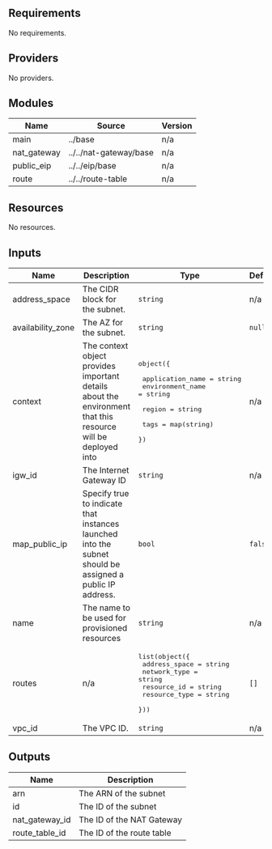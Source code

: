[comment]: # (BEGIN_TF_DOCS)

## Requirements

No requirements.

## Providers

No providers.

## Modules

| Name | Source | Version |
|------|--------|---------|
| main | ../base | n/a |
| nat\_gateway | ../../nat-gateway/base | n/a |
| public\_eip | ../../eip/base | n/a |
| route | ../../route-table | n/a |

## Resources

No resources.

## Inputs

| Name | Description | Type | Default | Required |
|------|-------------|------|---------|:--------:|
| address\_space | The CIDR block for the subnet. | `string` | n/a | yes |
| availability\_zone | The AZ for the subnet. | `string` | `null` | no |
| context | The context object provides important details about the environment that this resource will be deployed into | <pre>object({<br><br>    application_name = string<br>    environment_name = string<br><br>    region = string<br><br>    tags = map(string)<br>  })</pre> | n/a | yes |
| igw\_id | The Internet Gateway ID | `string` | n/a | yes |
| map\_public\_ip | Specify true to indicate that instances launched into the subnet should be assigned a public IP address. | `bool` | `false` | no |
| name | The name to be used for provisioned resources | `string` | n/a | yes |
| routes | n/a | <pre>list(object({<br>    address_space = string<br>    network_type  = string<br>    resource_id   = string<br>    resource_type = string<br>  }))</pre> | `[]` | no |
| vpc\_id | The VPC ID. | `string` | n/a | yes |

## Outputs

| Name | Description |
|------|-------------|
| arn | The ARN of the subnet |
| id | The ID of the subnet |
| nat\_gateway\_id | The ID of the NAT Gateway |
| route\_table\_id | The ID of the route table |

[comment]: # (END_TF_DOCS)